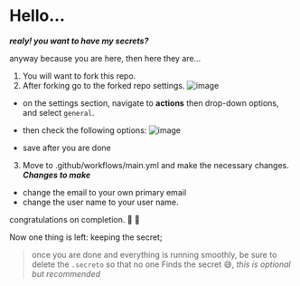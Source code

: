 # Hello...

***realy! you want to have my secrets?***

anyway because you are here, then here they are...

1. You will want to fork this repo.
2. After forking go to the forked repo settings.
      ![image](https://github.com/the-1Riddle/Github-Profile-Achievements/assets/154701770/7386130b-42a6-4aa8-8a15-fec900d1a320)

- on the settings section, navigate to **actions** then drop-down options, and select `general`.
- then check the following options:
      ![image](https://github.com/the-1Riddle/Github-Profile-Achievements/assets/154701770/fcf1c798-67fc-4cb8-8fa3-45a97b52789e)
  
- save after you are done

3. Move to .github/workflows/main.yml and make the necessary changes.
***Changes to make***
- change the email to your own primary email
- change the user name to your user name.

congratulations on completion. 🎉 🎊

Now one thing is left: keeping the secret;
> once you are done and everything is running smoothly, be sure to delete the `.secreto` so that no one
> Finds the secret 😅, *this is optional but recommended*

